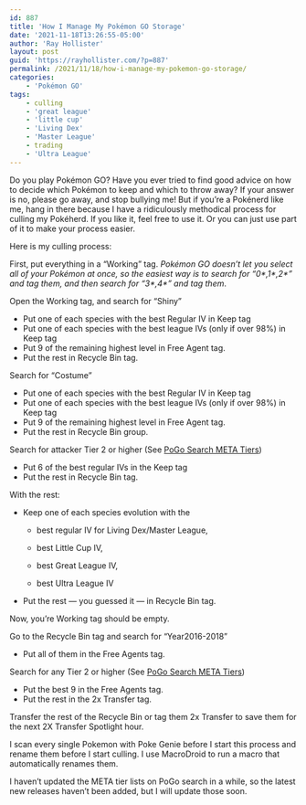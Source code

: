 ```yaml
---
id: 887
title: 'How I Manage My Pokémon GO Storage'
date: '2021-11-18T13:26:55-05:00'
author: 'Ray Hollister'
layout: post
guid: 'https://rayhollister.com/?p=887'
permalink: /2021/11/18/how-i-manage-my-pokemon-go-storage/
categories:
    - 'Pokémon GO'
tags:
    - culling
    - 'great league'
    - 'little cup'
    - 'Living Dex'
    - 'Master League'
    - trading
    - 'Ultra League'
---
```


Do you play Pokémon GO? Have you ever tried to find good advice on how to decide which Pokémon to keep and which to throw away? If your answer is no, please go away, and stop bullying me! But if you’re a Pokénerd like me, hang in there because I have a ridiculously methodical process for culling my Pokéherd. If you like it, feel free to use it. Or you can just use part of it to make your process easier.

 Here is my culling process:

First, put everything in a “Working” tag. *Pokémon GO doesn’t let you select all of your Pokémon at once, so the easiest way is to search for “0\*,1\*,2\*” and tag them, and then search for “3\*,4\*” and tag them*.

Open the Working tag, and search for “Shiny”

- Put one of each species with the best Regular IV in Keep tag
- Put one of each species with the best league IVs (only if over 98%) in Keep tag
- Put 9 of the remaining highest level in Free Agent tag.
- Put the rest in Recycle Bin tag.

 Search for “Costume”

- Put one of each species with the best Regular IV in Keep tag
- Put one of each species with the best league IVs (only if over 98%) in Keep tag
- Put 9 of the remaining highest level in Free Agent tag.
- Put the rest in Recycle Bin group.

Search for attacker Tier 2 or higher (See [PoGo Search META Tiers](https://pogo.news/tools/meta/))

- Put 6 of the best regular IVs in the Keep tag
- Put the rest in Recycle Bin tag.

With the rest:

- Keep one of each species evolution with the 
    - best regular IV for Living Dex/Master League,
    
    
    - best Little Cup IV,
    - best Great League IV,
    - best Ultra League IV
- Put the rest — you guessed it — in Recycle Bin tag.

Now, you’re Working tag should be empty.

Go to the Recycle Bin tag and search for “Year2016-2018”

- Put all of them in the Free Agents tag.

 Search for any Tier 2 or higher (See [PoGo Search META Tiers](https://pogo.news/tools/meta/))

- Put the best 9 in the Free Agents tag.
- Put the rest in the 2x Transfer tag.

Transfer the rest of the Recycle Bin or tag them 2x Transfer to save them for the next 2X Transfer Spotlight hour.

I scan every single Pokemon with Poke Genie before I start this process and rename them before I start culling. I use MacroDroid to run a macro that automatically renames them.

I haven’t updated the META tier lists on PoGo search in a while, so the latest new releases haven’t been added, but I will update those soon.